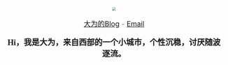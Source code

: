 <div align=center><img src="https://jybest-1305032788.cos.ap-shanghai.myqcloud.com/favicon.png" style="zoom:50%"></div>

<br>

<center><font color=#3CB371 size=3><a href="https://bbs.jybest.ltd/">大为的Blog</a>  -  <a href="mailto:81244390@qq.com">Email</a></font></center>

<br>

<div align='center'div> <b><font face="微软雅黑" size='4'>Hi，我是大为，来自西部的一个小城市，个性沉稳，讨厌随波逐流。</font></div>

